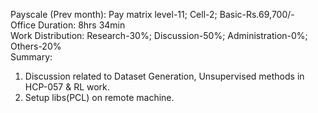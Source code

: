 Payscale (Prev month): Pay matrix level-11; Cell-2; Basic-Rs.69,700/-\
Office Duration: 8hrs 34min\
Work Distribution: Research-30%; Discussion-50%; Administration-0%; Others-20%\
Summary:
1. Discussion related to Dataset Generation, Unsupervised methods in HCP-057 & RL work.
2. Setup libs(PCL) on remote machine.
